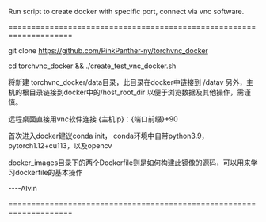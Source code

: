 Run script to create docker with specific port, connect via vnc software.


====================================================================

git clone https://github.com/PinkPanther-ny/torchvnc_docker

cd torchvnc_docker && ./create_test_vnc_docker.sh


将新建
torchvnc_docker/data目录，此目录在docker中链接到 /datav
另外，主机的根目录链接到docker中的/host_root_dir
以便于浏览数据及其他操作，需谨慎。

远程桌面直接用vnc软件连接 {主机ip}：{端口前缀}+90

首次进入docker建议conda init，
conda环境中自带python3.9，pytorch1.12+cu113，以及opencv


docker_images目录下的两个Dockerfile则是如何构建此镜像的源码，可以用来学习dockerfile的基本操作

----Alvin

====================================================================

